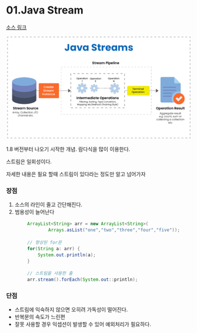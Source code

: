 # 01.Java Stream

[소스 링크](../../src/1_JAVA/ch00_selfex/src/StreamTestMain.java)

![](../../.gitbook/assets/java-streams.png)

1.8 버전부터 나오기 시작한 개념. 람다식을 많이 이용한다.

스트림은 일회성이다.

자세한 내용은 필요 할때 스트림이 있다라는 정도만 알고 넘어가자

### 장점

1. 소스의 라인이 줄고 간단해진다. 
2. 범용성이 늘어난다

```java
		ArrayList<String> arr = new ArrayList<String>(
				Arrays.asList("one","two","three","four","five"));
						
		// 향상된 for문
		for(String a: arr) {
			System.out.println(a);
		}
		
		// 스트림을 사용한 출
		arr.stream().forEach(System.out::println);
```

### 단점

* 스트림에 익숙하지 않으면 오히려 가독성이 떨어진다.
* 반복문의 속도가 느린편
* 잘못 사용할 경우 익셉션이 발생할 수 있어 예외처리가 필요하다.

